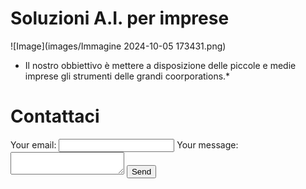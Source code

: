 # Soluzioni A.I. per imprese 





![Image](images/Immagine 2024-10-05 173431.png)

* Il nostro obbiettivo è mettere a disposizione delle piccole e medie imprese gli strumenti delle grandi coorporations.*

# Contattaci

<!-- modify this form HTML and place wherever you want your form -->
<form
  action="https://formspree.io/f/xwkyyobb"
  method="POST"
>
  <label>
    Your email:
    <input type="email" name="email">
  </label>
  <label>
    Your message:
    <textarea name="message"></textarea>
  </label>
  <!-- your other form fields go here -->
  <button type="submit">Send</button>
</form>
